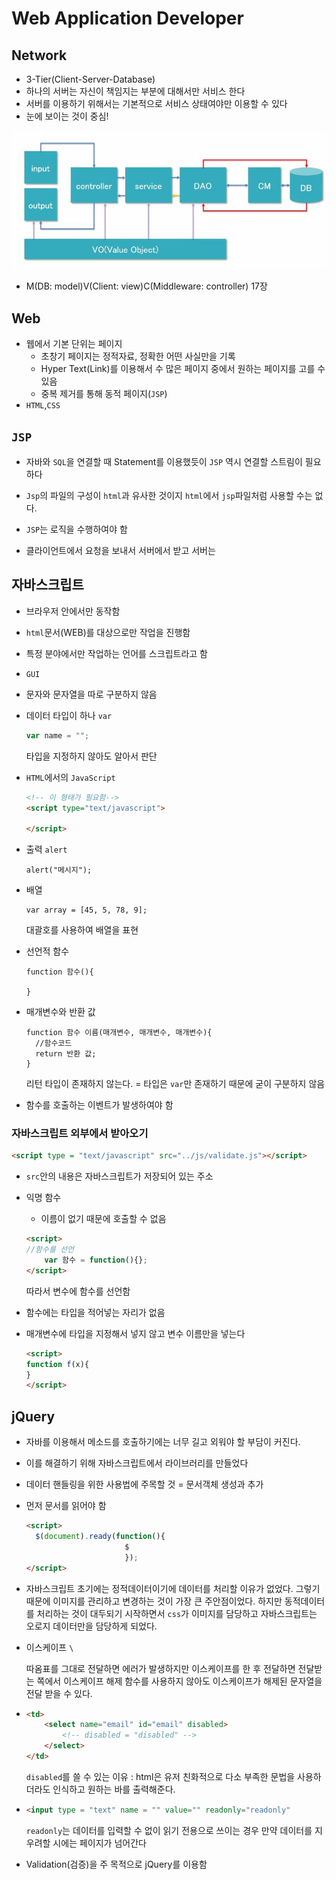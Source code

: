 # Web Application Developer

## Network

- 3-Tier(Client-Server-Database)
- 하나의 서버는 자신이 책임지는 부분에 대해서만 서비스 한다
- 서버를 이용하기 위해서는 기본적으로 서비스 상태여야만 이용할 수 있다
- 눈에 보이는 것이 중심! 

![웹 어플리케이션의 기능 기본 연결도](md-images/untitle.png/%EC%9B%B9%20%EC%96%B4%ED%94%8C%EB%A6%AC%EC%BC%80%EC%9D%B4%EC%85%98%EC%9D%98%20%EA%B8%B0%EB%8A%A5%20%EA%B8%B0%EB%B3%B8%20%EC%97%B0%EA%B2%B0%EB%8F%84.JPG)

- M(DB: model)V(Client: view)C(Middleware: controller) 17장

## Web

- 웹에서 기본 단위는 페이지
  - 초창기 페이지는 정적자료, 정확한 어떤 사실만을 기록
  - Hyper Text(Link)를 이용해서 수 많은 페이지 중에서 원하는 페이지를 고를 수 있음
  - 중복 제거를 통해 동적 페이지(``JSP``)
- ``HTML``,``CSS``

## ``JSP``

- 자바와 ``SQL``을 연결할 때 Statement를 이용했듯이 ``JSP`` 역시 연결할 스트림이 필요하다
- ``Jsp``의 파일의 구성이 ``html``과 유사한 것이지 ``html``에서 ``jsp``파일처럼 사용할 수는 없다.
- ``JSP``는 로직을 수행하여야 함



- 클라이언트에서 요청을 보내서 서버에서 받고 서버는 

## 자바스크립트

- 브라우저 안에서만 동작함

- ``html``문서(WEB)를 대상으로만 작업을 진행함

- 특정 분야에서만 작업하는 언어를 스크립트라고 함

- ``GUI``

- 문자와 문자열을 따로 구분하지 않음

- 데이터 타입이 하나 ``var``

  ```javascript
  var name = "";
  ```

  타입을 지정하지 않아도 알아서 판단

- ``HTML``에서의 ``JavaScript``

  ```html
  <!-- 이 형태가 필요함-->
  <script type="text/javascript">
  	
  </script>
  ```

- 출력 ``alert``

  ```javas
  alert("메시지");
  ```

- 배열

  ```javasc
  var array = [45, 5, 78, 9];
  ```

  대괄호를 사용하여 배열을 표현

- 선언적 함수

  ```javas
  function 함수(){
  
  }
  ```

- 매개변수와 반환 값

  ```javas
  function 함수 이름(매개변수, 매개변수, 매개변수){
  	//함수코드
  	return 반환 값;
  }
  ```

  리턴 타입이 존재하지 않는다. = 타입은 ``var``만 존재하기 때문에 굳이 구분하지 않음

- 함수를 호출하는 이벤트가 발생하여야 함

### 자바스크립트 외부에서 받아오기

```html
<script type = "text/javascript" src="../js/validate.js"></script>
```

- ``src``안의 내용은 자바스크립트가 저장되어 있는 주소

- 익명 함수 

  - 이름이 없기 때문에 호출할 수 없음

  ```html
  <script>
  //함수를 선언
      var 함수 = function(){};
  </script>
  ```

  따라서 변수에 함수를 선언함

- 함수에는 타입을 적어넣는 자리가 없음

- 매개변수에 타입을 지정해서 넣지 않고 변수 이름만을 넣는다

  ```html
  <script>
  function f(x){
  }
  </script>
  ```

## jQuery

- 자바를 이용해서 메소드를 호출하기에는 너무 길고 외워야 할 부담이 커진다.

- 이를 해결하기 위해 자바스크립트에서 라이브러리를 만들었다

- 데이터 핸들링을 위한 사용법에 주목할 것 = 문서객체 생성과 추가

- 먼저 문서를 읽어야 함

  ```html
  <script>
  	$(document).ready(function(){
                        $
                        });
  </script>
  ```

- 자바스크립트 초기에는 정적데이터이기에 데이터를 처리할 이유가 없었다. 그렇기 때문에 이미지를 관리하고 변경하는 것이 가장 큰 주안점이었다. 하지만 동적데이터를 처리하는 것이 대두되기 시작하면서 ``css``가 이미지를 담당하고 자바스크립트는 오로지 데이터만을 담당하게 되었다.

- 이스케이프 ``\``

  따옴표를 그대로 전달하면 에러가 발생하지만 이스케이프를 한 후 전달하면 전달받는 쪽에서 이스케이프 해제 함수를 사용하지 않아도 이스케이프가 해제된 문자열을 전달 받을 수 있다.

- ```html
  <td>
      <select name="email" id="email" disabled>
          <!-- disabled = "disabled" -->   
      </select>
  </td>
  ```

  ``disabled``를 쓸 수 있는 이유 : html은 유저 친화적으로 다소 부족한 문법을 사용하더라도 인식하고 원하는 바를 출력해준다. 

- ```html
  <input type = "text" name = "" value="" readonly="readonly"
  ```

  ``readonly``는 데이터를 입력할 수 없이 읽기 전용으로 쓰이는 경우 만약 데이터를 지우려할 시에는 페이지가 넘어간다

- Validation(검증)을 주 목적으로 jQuery를 이용함

